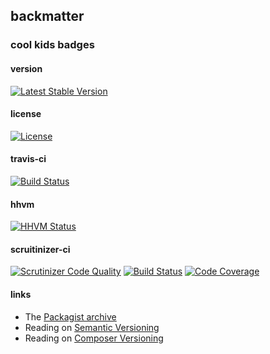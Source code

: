 
## backmatter

### cool kids badges

#### version

[![Latest Stable Version](https://poser.pugx.org/chevron/hash/v/stable.svg)](https://packagist.org/packages/chevron/hash)

#### license

[![License](https://poser.pugx.org/chevron/hash/license.svg)](https://packagist.org/packages/chevron/hash)

#### travis-ci

[![Build Status](https://travis-ci.org/chevronphp/hash.svg?branch=master)](https://travis-ci.org/chevronphp/hash)

#### hhvm

[![HHVM Status](http://hhvm.h4cc.de/badge/chevron/hash.png)](http://hhvm.h4cc.de/package/chevron/hash)

#### scruitinizer-ci

[![Scrutinizer Code Quality](https://scrutinizer-ci.com/g/chevronphp/hash/badges/quality-score.png?b=master)](https://scrutinizer-ci.com/g/chevronphp/hash/?branch=master)
[![Build Status](https://scrutinizer-ci.com/g/chevronphp/hash/badges/build.png?b=master)](https://scrutinizer-ci.com/g/chevronphp/hash/build-status/master)
[![Code Coverage](https://scrutinizer-ci.com/g/chevronphp/hash/badges/coverage.png?b=master)](https://scrutinizer-ci.com/g/chevronphp/hash/?branch=master)

#### links

  - The [Packagist archive](https://packagist.org/packages/chevron/hash)
  - Reading on [Semantic Versioning](http://semver.org/)
  - Reading on [Composer Versioning](https://getcomposer.org/doc/01-basic-usage.md#package-versions)
